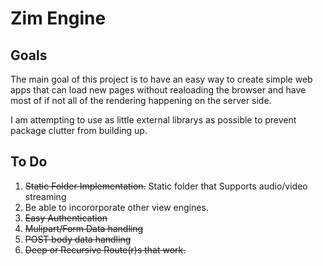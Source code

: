 # Zim Engine

## Goals
The main goal of this project is to have an easy way to create simple web apps that can load new pages without realoading the browser
and have most of if not all of the rendering happening on the server side. 

I am attempting to use as little external librarys as possible to prevent package clutter from building up.

## To Do
1) ~~Static Folder Implementation.~~ Static folder that Supports audio/video streaming
2) Be able to incororporate other view engines.
3) ~~Easy Authentication~~
4) ~~Mulipart/Form Data handling~~
5) ~~POST body data handling~~
6) ~~Deep or Recursive Route(r)s that work.~~